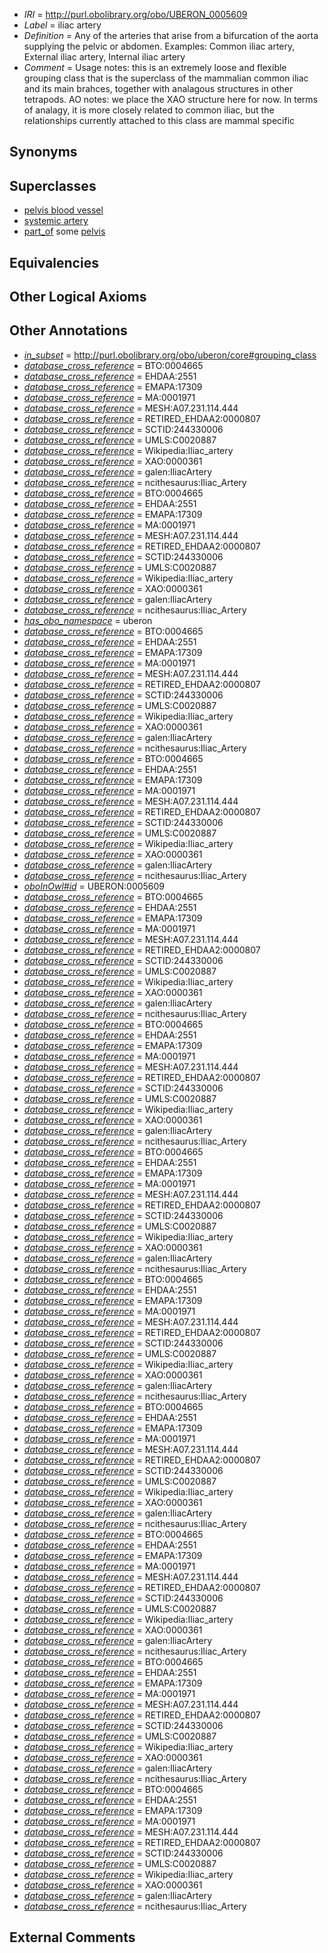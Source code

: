  * *IRI* = http://purl.obolibrary.org/obo/UBERON_0005609
 * *Label* = iliac artery
 * *Definition* = Any of the arteries that arise from a bifurcation of the aorta supplying the pelvic or abdomen. Examples: Common iliac artery, External iliac artery, Internal iliac artery
 * *Comment* = Usage notes: this is an extremely loose and flexible grouping class that is the superclass of the mammalian common iliac and its main brahces, together with analagous structures in other tetrapods. AO notes: we place the XAO structure here for now. In terms of analagy, it is more closely related to common iliac, but the relationships currently attached to this class are mammal specific

## Synonyms


## Superclasses

 * [pelvis blood vessel](../../UBERON/20/UBERON_0003520.md)
 * [systemic artery](../../UBERON/73/UBERON_0004573.md)
 * [part_of](../../BFO/50/BFO_0000050.md) some [pelvis](../../UBERON/55/UBERON_0002355.md)

## Equivalencies


## Other Logical Axioms


## Other Annotations

 * *[in_subset](../../et/oboInOwl#inSubset.md)* = http://purl.obolibrary.org/obo/uberon/core#grouping_class
 * *[database_cross_reference](../../ef/oboInOwl#hasDbXref.md)* = BTO:0004665
 * *[database_cross_reference](../../ef/oboInOwl#hasDbXref.md)* = EHDAA:2551
 * *[database_cross_reference](../../ef/oboInOwl#hasDbXref.md)* = EMAPA:17309
 * *[database_cross_reference](../../ef/oboInOwl#hasDbXref.md)* = MA:0001971
 * *[database_cross_reference](../../ef/oboInOwl#hasDbXref.md)* = MESH:A07.231.114.444
 * *[database_cross_reference](../../ef/oboInOwl#hasDbXref.md)* = RETIRED_EHDAA2:0000807
 * *[database_cross_reference](../../ef/oboInOwl#hasDbXref.md)* = SCTID:244330006
 * *[database_cross_reference](../../ef/oboInOwl#hasDbXref.md)* = UMLS:C0020887
 * *[database_cross_reference](../../ef/oboInOwl#hasDbXref.md)* = Wikipedia:Iliac_artery
 * *[database_cross_reference](../../ef/oboInOwl#hasDbXref.md)* = XAO:0000361
 * *[database_cross_reference](../../ef/oboInOwl#hasDbXref.md)* = galen:IliacArtery
 * *[database_cross_reference](../../ef/oboInOwl#hasDbXref.md)* = ncithesaurus:Iliac_Artery
 * *[database_cross_reference](../../ef/oboInOwl#hasDbXref.md)* = BTO:0004665
 * *[database_cross_reference](../../ef/oboInOwl#hasDbXref.md)* = EHDAA:2551
 * *[database_cross_reference](../../ef/oboInOwl#hasDbXref.md)* = EMAPA:17309
 * *[database_cross_reference](../../ef/oboInOwl#hasDbXref.md)* = MA:0001971
 * *[database_cross_reference](../../ef/oboInOwl#hasDbXref.md)* = MESH:A07.231.114.444
 * *[database_cross_reference](../../ef/oboInOwl#hasDbXref.md)* = RETIRED_EHDAA2:0000807
 * *[database_cross_reference](../../ef/oboInOwl#hasDbXref.md)* = SCTID:244330006
 * *[database_cross_reference](../../ef/oboInOwl#hasDbXref.md)* = UMLS:C0020887
 * *[database_cross_reference](../../ef/oboInOwl#hasDbXref.md)* = Wikipedia:Iliac_artery
 * *[database_cross_reference](../../ef/oboInOwl#hasDbXref.md)* = XAO:0000361
 * *[database_cross_reference](../../ef/oboInOwl#hasDbXref.md)* = galen:IliacArtery
 * *[database_cross_reference](../../ef/oboInOwl#hasDbXref.md)* = ncithesaurus:Iliac_Artery
 * *[has_obo_namespace](../../ce/oboInOwl#hasOBONamespace.md)* = uberon
 * *[database_cross_reference](../../ef/oboInOwl#hasDbXref.md)* = BTO:0004665
 * *[database_cross_reference](../../ef/oboInOwl#hasDbXref.md)* = EHDAA:2551
 * *[database_cross_reference](../../ef/oboInOwl#hasDbXref.md)* = EMAPA:17309
 * *[database_cross_reference](../../ef/oboInOwl#hasDbXref.md)* = MA:0001971
 * *[database_cross_reference](../../ef/oboInOwl#hasDbXref.md)* = MESH:A07.231.114.444
 * *[database_cross_reference](../../ef/oboInOwl#hasDbXref.md)* = RETIRED_EHDAA2:0000807
 * *[database_cross_reference](../../ef/oboInOwl#hasDbXref.md)* = SCTID:244330006
 * *[database_cross_reference](../../ef/oboInOwl#hasDbXref.md)* = UMLS:C0020887
 * *[database_cross_reference](../../ef/oboInOwl#hasDbXref.md)* = Wikipedia:Iliac_artery
 * *[database_cross_reference](../../ef/oboInOwl#hasDbXref.md)* = XAO:0000361
 * *[database_cross_reference](../../ef/oboInOwl#hasDbXref.md)* = galen:IliacArtery
 * *[database_cross_reference](../../ef/oboInOwl#hasDbXref.md)* = ncithesaurus:Iliac_Artery
 * *[database_cross_reference](../../ef/oboInOwl#hasDbXref.md)* = BTO:0004665
 * *[database_cross_reference](../../ef/oboInOwl#hasDbXref.md)* = EHDAA:2551
 * *[database_cross_reference](../../ef/oboInOwl#hasDbXref.md)* = EMAPA:17309
 * *[database_cross_reference](../../ef/oboInOwl#hasDbXref.md)* = MA:0001971
 * *[database_cross_reference](../../ef/oboInOwl#hasDbXref.md)* = MESH:A07.231.114.444
 * *[database_cross_reference](../../ef/oboInOwl#hasDbXref.md)* = RETIRED_EHDAA2:0000807
 * *[database_cross_reference](../../ef/oboInOwl#hasDbXref.md)* = SCTID:244330006
 * *[database_cross_reference](../../ef/oboInOwl#hasDbXref.md)* = UMLS:C0020887
 * *[database_cross_reference](../../ef/oboInOwl#hasDbXref.md)* = Wikipedia:Iliac_artery
 * *[database_cross_reference](../../ef/oboInOwl#hasDbXref.md)* = XAO:0000361
 * *[database_cross_reference](../../ef/oboInOwl#hasDbXref.md)* = galen:IliacArtery
 * *[database_cross_reference](../../ef/oboInOwl#hasDbXref.md)* = ncithesaurus:Iliac_Artery
 * *[oboInOwl#id](../../id/oboInOwl#id.md)* = UBERON:0005609
 * *[database_cross_reference](../../ef/oboInOwl#hasDbXref.md)* = BTO:0004665
 * *[database_cross_reference](../../ef/oboInOwl#hasDbXref.md)* = EHDAA:2551
 * *[database_cross_reference](../../ef/oboInOwl#hasDbXref.md)* = EMAPA:17309
 * *[database_cross_reference](../../ef/oboInOwl#hasDbXref.md)* = MA:0001971
 * *[database_cross_reference](../../ef/oboInOwl#hasDbXref.md)* = MESH:A07.231.114.444
 * *[database_cross_reference](../../ef/oboInOwl#hasDbXref.md)* = RETIRED_EHDAA2:0000807
 * *[database_cross_reference](../../ef/oboInOwl#hasDbXref.md)* = SCTID:244330006
 * *[database_cross_reference](../../ef/oboInOwl#hasDbXref.md)* = UMLS:C0020887
 * *[database_cross_reference](../../ef/oboInOwl#hasDbXref.md)* = Wikipedia:Iliac_artery
 * *[database_cross_reference](../../ef/oboInOwl#hasDbXref.md)* = XAO:0000361
 * *[database_cross_reference](../../ef/oboInOwl#hasDbXref.md)* = galen:IliacArtery
 * *[database_cross_reference](../../ef/oboInOwl#hasDbXref.md)* = ncithesaurus:Iliac_Artery
 * *[database_cross_reference](../../ef/oboInOwl#hasDbXref.md)* = BTO:0004665
 * *[database_cross_reference](../../ef/oboInOwl#hasDbXref.md)* = EHDAA:2551
 * *[database_cross_reference](../../ef/oboInOwl#hasDbXref.md)* = EMAPA:17309
 * *[database_cross_reference](../../ef/oboInOwl#hasDbXref.md)* = MA:0001971
 * *[database_cross_reference](../../ef/oboInOwl#hasDbXref.md)* = MESH:A07.231.114.444
 * *[database_cross_reference](../../ef/oboInOwl#hasDbXref.md)* = RETIRED_EHDAA2:0000807
 * *[database_cross_reference](../../ef/oboInOwl#hasDbXref.md)* = SCTID:244330006
 * *[database_cross_reference](../../ef/oboInOwl#hasDbXref.md)* = UMLS:C0020887
 * *[database_cross_reference](../../ef/oboInOwl#hasDbXref.md)* = Wikipedia:Iliac_artery
 * *[database_cross_reference](../../ef/oboInOwl#hasDbXref.md)* = XAO:0000361
 * *[database_cross_reference](../../ef/oboInOwl#hasDbXref.md)* = galen:IliacArtery
 * *[database_cross_reference](../../ef/oboInOwl#hasDbXref.md)* = ncithesaurus:Iliac_Artery
 * *[database_cross_reference](../../ef/oboInOwl#hasDbXref.md)* = BTO:0004665
 * *[database_cross_reference](../../ef/oboInOwl#hasDbXref.md)* = EHDAA:2551
 * *[database_cross_reference](../../ef/oboInOwl#hasDbXref.md)* = EMAPA:17309
 * *[database_cross_reference](../../ef/oboInOwl#hasDbXref.md)* = MA:0001971
 * *[database_cross_reference](../../ef/oboInOwl#hasDbXref.md)* = MESH:A07.231.114.444
 * *[database_cross_reference](../../ef/oboInOwl#hasDbXref.md)* = RETIRED_EHDAA2:0000807
 * *[database_cross_reference](../../ef/oboInOwl#hasDbXref.md)* = SCTID:244330006
 * *[database_cross_reference](../../ef/oboInOwl#hasDbXref.md)* = UMLS:C0020887
 * *[database_cross_reference](../../ef/oboInOwl#hasDbXref.md)* = Wikipedia:Iliac_artery
 * *[database_cross_reference](../../ef/oboInOwl#hasDbXref.md)* = XAO:0000361
 * *[database_cross_reference](../../ef/oboInOwl#hasDbXref.md)* = galen:IliacArtery
 * *[database_cross_reference](../../ef/oboInOwl#hasDbXref.md)* = ncithesaurus:Iliac_Artery
 * *[database_cross_reference](../../ef/oboInOwl#hasDbXref.md)* = BTO:0004665
 * *[database_cross_reference](../../ef/oboInOwl#hasDbXref.md)* = EHDAA:2551
 * *[database_cross_reference](../../ef/oboInOwl#hasDbXref.md)* = EMAPA:17309
 * *[database_cross_reference](../../ef/oboInOwl#hasDbXref.md)* = MA:0001971
 * *[database_cross_reference](../../ef/oboInOwl#hasDbXref.md)* = MESH:A07.231.114.444
 * *[database_cross_reference](../../ef/oboInOwl#hasDbXref.md)* = RETIRED_EHDAA2:0000807
 * *[database_cross_reference](../../ef/oboInOwl#hasDbXref.md)* = SCTID:244330006
 * *[database_cross_reference](../../ef/oboInOwl#hasDbXref.md)* = UMLS:C0020887
 * *[database_cross_reference](../../ef/oboInOwl#hasDbXref.md)* = Wikipedia:Iliac_artery
 * *[database_cross_reference](../../ef/oboInOwl#hasDbXref.md)* = XAO:0000361
 * *[database_cross_reference](../../ef/oboInOwl#hasDbXref.md)* = galen:IliacArtery
 * *[database_cross_reference](../../ef/oboInOwl#hasDbXref.md)* = ncithesaurus:Iliac_Artery
 * *[database_cross_reference](../../ef/oboInOwl#hasDbXref.md)* = BTO:0004665
 * *[database_cross_reference](../../ef/oboInOwl#hasDbXref.md)* = EHDAA:2551
 * *[database_cross_reference](../../ef/oboInOwl#hasDbXref.md)* = EMAPA:17309
 * *[database_cross_reference](../../ef/oboInOwl#hasDbXref.md)* = MA:0001971
 * *[database_cross_reference](../../ef/oboInOwl#hasDbXref.md)* = MESH:A07.231.114.444
 * *[database_cross_reference](../../ef/oboInOwl#hasDbXref.md)* = RETIRED_EHDAA2:0000807
 * *[database_cross_reference](../../ef/oboInOwl#hasDbXref.md)* = SCTID:244330006
 * *[database_cross_reference](../../ef/oboInOwl#hasDbXref.md)* = UMLS:C0020887
 * *[database_cross_reference](../../ef/oboInOwl#hasDbXref.md)* = Wikipedia:Iliac_artery
 * *[database_cross_reference](../../ef/oboInOwl#hasDbXref.md)* = XAO:0000361
 * *[database_cross_reference](../../ef/oboInOwl#hasDbXref.md)* = galen:IliacArtery
 * *[database_cross_reference](../../ef/oboInOwl#hasDbXref.md)* = ncithesaurus:Iliac_Artery
 * *[database_cross_reference](../../ef/oboInOwl#hasDbXref.md)* = BTO:0004665
 * *[database_cross_reference](../../ef/oboInOwl#hasDbXref.md)* = EHDAA:2551
 * *[database_cross_reference](../../ef/oboInOwl#hasDbXref.md)* = EMAPA:17309
 * *[database_cross_reference](../../ef/oboInOwl#hasDbXref.md)* = MA:0001971
 * *[database_cross_reference](../../ef/oboInOwl#hasDbXref.md)* = MESH:A07.231.114.444
 * *[database_cross_reference](../../ef/oboInOwl#hasDbXref.md)* = RETIRED_EHDAA2:0000807
 * *[database_cross_reference](../../ef/oboInOwl#hasDbXref.md)* = SCTID:244330006
 * *[database_cross_reference](../../ef/oboInOwl#hasDbXref.md)* = UMLS:C0020887
 * *[database_cross_reference](../../ef/oboInOwl#hasDbXref.md)* = Wikipedia:Iliac_artery
 * *[database_cross_reference](../../ef/oboInOwl#hasDbXref.md)* = XAO:0000361
 * *[database_cross_reference](../../ef/oboInOwl#hasDbXref.md)* = galen:IliacArtery
 * *[database_cross_reference](../../ef/oboInOwl#hasDbXref.md)* = ncithesaurus:Iliac_Artery
 * *[database_cross_reference](../../ef/oboInOwl#hasDbXref.md)* = BTO:0004665
 * *[database_cross_reference](../../ef/oboInOwl#hasDbXref.md)* = EHDAA:2551
 * *[database_cross_reference](../../ef/oboInOwl#hasDbXref.md)* = EMAPA:17309
 * *[database_cross_reference](../../ef/oboInOwl#hasDbXref.md)* = MA:0001971
 * *[database_cross_reference](../../ef/oboInOwl#hasDbXref.md)* = MESH:A07.231.114.444
 * *[database_cross_reference](../../ef/oboInOwl#hasDbXref.md)* = RETIRED_EHDAA2:0000807
 * *[database_cross_reference](../../ef/oboInOwl#hasDbXref.md)* = SCTID:244330006
 * *[database_cross_reference](../../ef/oboInOwl#hasDbXref.md)* = UMLS:C0020887
 * *[database_cross_reference](../../ef/oboInOwl#hasDbXref.md)* = Wikipedia:Iliac_artery
 * *[database_cross_reference](../../ef/oboInOwl#hasDbXref.md)* = XAO:0000361
 * *[database_cross_reference](../../ef/oboInOwl#hasDbXref.md)* = galen:IliacArtery
 * *[database_cross_reference](../../ef/oboInOwl#hasDbXref.md)* = ncithesaurus:Iliac_Artery
 * *[database_cross_reference](../../ef/oboInOwl#hasDbXref.md)* = BTO:0004665
 * *[database_cross_reference](../../ef/oboInOwl#hasDbXref.md)* = EHDAA:2551
 * *[database_cross_reference](../../ef/oboInOwl#hasDbXref.md)* = EMAPA:17309
 * *[database_cross_reference](../../ef/oboInOwl#hasDbXref.md)* = MA:0001971
 * *[database_cross_reference](../../ef/oboInOwl#hasDbXref.md)* = MESH:A07.231.114.444
 * *[database_cross_reference](../../ef/oboInOwl#hasDbXref.md)* = RETIRED_EHDAA2:0000807
 * *[database_cross_reference](../../ef/oboInOwl#hasDbXref.md)* = SCTID:244330006
 * *[database_cross_reference](../../ef/oboInOwl#hasDbXref.md)* = UMLS:C0020887
 * *[database_cross_reference](../../ef/oboInOwl#hasDbXref.md)* = Wikipedia:Iliac_artery
 * *[database_cross_reference](../../ef/oboInOwl#hasDbXref.md)* = XAO:0000361
 * *[database_cross_reference](../../ef/oboInOwl#hasDbXref.md)* = galen:IliacArtery
 * *[database_cross_reference](../../ef/oboInOwl#hasDbXref.md)* = ncithesaurus:Iliac_Artery

## External Comments

